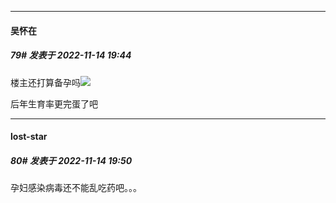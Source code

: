 

*****

####  吴怀在  
##### 79#       发表于 2022-11-14 19:44

楼主还打算备孕吗<img src="https://static.saraba1st.com/image/smiley/face2017/068.png" referrerpolicy="no-referrer">

后年生育率更完蛋了吧

*****

####  lost-star  
##### 80#       发表于 2022-11-14 19:50

孕妇感染病毒还不能乱吃药吧。。。


